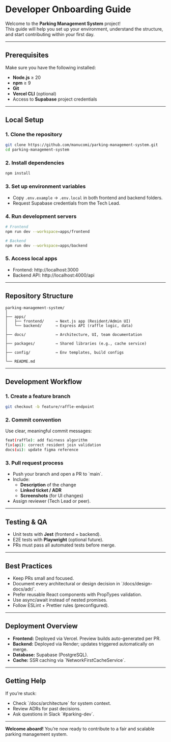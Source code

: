 # Developer Onboarding Guide

Welcome to the **Parking Management System** project!  
This guide will help you set up your environment, understand the structure, and start contributing within your first day.

---

## Prerequisites

Make sure you have the following installed:

- **Node.js** ≥ 20
- **npm** ≥ 9
- **Git**
- **Vercel CLI** (optional)
- Access to **Supabase** project credentials

---

## Local Setup

### 1. Clone the repository

```bash
git clone https://github.com/manucomi/parking-management-system.git
cd parking-management-system
```

### 2. Install dependencies

```bash
npm install
```

### 3. Set up environment variables

- Copy `.env.example` → `.env.local` in both frontend and backend folders.
- Request Supabase credentials from the Tech Lead.

### 4. Run development servers

```bash
# Frontend
npm run dev --workspace=apps/frontend

# Backend
npm run dev --workspace=apps/backend
```

### 5. Access local apps

- Frontend: http://localhost:3000
- Backend API: http://localhost:4000/api

---

## Repository Structure

```
parking-management-system/
│
├── apps/
│   ├── frontend/     → Next.js app (Resident/Admin UI)
│   └── backend/      → Express API (raffle logic, data)
│
├── docs/             → Architecture, UI, team documentation
│
├── packages/         → Shared libraries (e.g., cache service)
│
├── config/           → Env templates, build configs
│
└── README.md
```

---

## Development Workflow

### 1. Create a feature branch

```bash
git checkout -b feature/raffle-endpoint
```

### 2. Commit convention

Use clear, meaningful commit messages:

```bash
feat(raffle): add fairness algorithm
fix(api): correct resident join validation
docs(ui): update figma reference
```

### 3. Pull request process

- Push your branch and open a PR to \`main\`.
- Include:
    - **Description** of the change
    - **Linked ticket / ADR**
    - **Screenshots** (for UI changes)
- Assign reviewer (Tech Lead or peer).

---

## Testing & QA

- Unit tests with **Jest** (frontend + backend).
- E2E tests with **Playwright** (optional future).
- PRs must pass all automated tests before merge.

---

## Best Practices

- Keep PRs small and focused.
- Document every architectural or design decision in \`/docs/design-docs/adr/\`.
- Prefer reusable React components with PropTypes validation.
- Use async/await instead of nested promises.
- Follow ESLint + Prettier rules (preconfigured).

---

## Deployment Overview

- **Frontend:** Deployed via Vercel. Preview builds auto-generated per PR.
- **Backend:** Deployed via Render; updates triggered automatically on merge.
- **Database:** Supabase (PostgreSQL).
- **Cache:** SSR caching via \`NetworkFirstCacheService\`.

---

## Getting Help

If you’re stuck:

- Check \`/docs/architecture\` for system context.
- Review ADRs for past decisions.
- Ask questions in Slack \`#parking-dev\`.

---

**Welcome aboard!**
You’re now ready to contribute to a fair and scalable parking management system.
